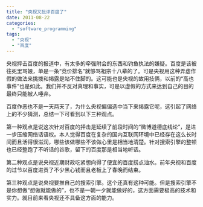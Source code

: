 ```yaml
---
title: "央视又批评百度了"
date: 2011-08-22
categories: 
  - "software_programming"
tags: 
  - "央视"
  - "百度"
---
```


央视抨击百度的报道中，有太多的牵强附会的东西和钓鱼执法的嫌疑。百度是该被往死里骂娘，单是一条“竞价排名”就够骂祖宗十八辈的了。可是央视用这种弄虚作假的做法来挑拨和揭露是站不住脚的。这可能也是央视的故用技俩，以前的“高也事件”也是如此。我们并不反对真理和事实，可是以虚假的方式来达到自己的目的最终只能被人唾弃。

百度作恶也不是一天两天了，为什么央视偏偏选中当下来揭露它呢，这引起了网络上的不少猜测，总结一下可看到以下三种观点。

第一种观点是说这次针对百度的抨击是延续了前段时间的“微博道德底线论”，是进一步压缩网络话语权。本人觉得百度在复杂的国内互联网环境中已经存在这么长时间而且活得很滋润，哪些该做哪些不该做心里是相当地清楚。针对搜索引擎的整顿也已经整跑了不听话的谷歌，留下的百度那是相当地听话。

第二种观点是说央视近期财政吃紧想向得了便宜的百度捞点油水。前年央视和百度的过节以百度进贡了不少黑心钱而且老板上了春晚而结束。

第三种观点是说央视要推自己的搜索引擎。这个还真有这种可能。但是搜索引擎不是你想做“想做就能做的”，也不是一朝一夕就能做好的，这方面需要极高的技术和实力。就目前来看央视还不具备这方面的能力。
